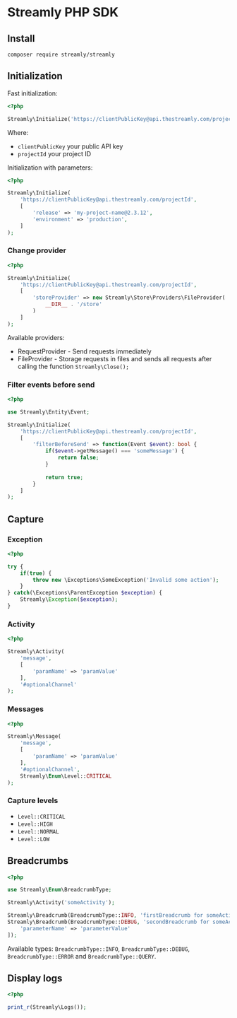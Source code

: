 # Streamly PHP SDK

## Install

```
composer require streamly/streamly
```
## Initialization

Fast initialization:

```php
<?php

Streamly\Initialize('https://clientPublicKey@api.thestreamly.com/projectId');
```

Where:

- `clientPublicKey` your public API key
- `projectId` your project ID

Initialization with parameters:

```php
<?php

Streamly\Initialize(
    'https://clientPublicKey@api.thestreamly.com/projectId',
    [
        'release' => 'my-project-name@2.3.12',
        'environment' => 'production',
    ]
);
```

### Change provider

```php
<?php

Streamly\Initialize(
    'https://clientPublicKey@api.thestreamly.com/projectId',
    [
        'storeProvider' => new Streamly\Store\Providers\FileProvider(
            __DIR__ . '/store'
        )
    ]
);
```

Available providers:

- RequestProvider - Send requests immediately
- FileProvider - Storage requests in files and sends all requests after calling the function `Streamly\Close();`

### Filter events before send

```php
<?php

use Streamly\Entity\Event;

Streamly\Initialize(
    'https://clientPublicKey@api.thestreamly.com/projectId',
    [
        'filterBeforeSend' => function(Event $event): bool {
            if($event->getMessage() === 'someMessage') {
                return false;
            }
            
            return true;
        }
    ]
);
```

## Capture

### Exception

```php
<?php

try {
    if(true) {
        throw new \Exceptions\SomeException('Invalid some action');
    }
} catch(\Exceptions\ParentException $exception) {
    Streamly\Exception($exception);
}
```

### Activity

```php
<?php

Streamly\Activity(
    'message', 
    [
        'paramName' => 'paramValue'
    ],
    '#optionalChannel' 
);
```

### Messages

```php
<?php

Streamly\Message(
    'message',
    [
        'paramName' => 'paramValue'
    ],
    '#optionalChannel',
    Streamly\Enum\Level::CRITICAL
);
```

### Capture levels

- `Level::CRITICAL`
- `Level::HIGH`
- `Level::NORMAL`
- `Level::LOW`

## Breadcrumbs

```php
<?php

use Streamly\Enum\BreadcrumbType;

Streamly\Activity('someActivity');

Streamly\Breadcrumb(BreadcrumbType::INFO, 'firstBreadcrumb for someActivity');
Streamly\Breadcrumb(BreadcrumbType::DEBUG, 'secondBreadcrumb for someActivity', [
    'parameterName' => 'parameterValue'
]);
```

Available types: `BreadcrumbType::INFO`, `BreadcrumbType::DEBUG`, `BreadcrumbType::ERROR` and `BreadcrumbType::QUERY`.

## Display logs

```php
<?php

print_r(Streamly\Logs());
```